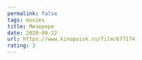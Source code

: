 ```yaml
---
permalink: false
tags: movies
title: Мизерере
date: 2020-09-22
url: https://www.kinopoisk.ru/film/677174
rating: 3
---
```

